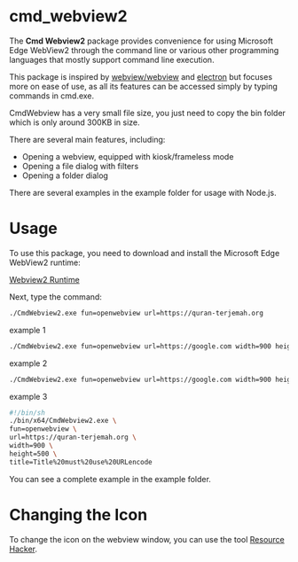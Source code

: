 # cmd_webview2

The **Cmd Webview2** package provides convenience for using Microsoft Edge WebView2 through the command line or various other programming languages that mostly support command line execution.

This package is inspired by [webview/webview](https://github.com/webview/webview) and [electron](https://www.electronjs.org/) but focuses more on ease of use, as all its features can be accessed simply by typing commands in cmd.exe.

CmdWebview has a very small file size, you just need to copy the bin folder which is only around 300KB in size.

There are several main features, including:

- Opening a webview, equipped with kiosk/frameless mode
- Opening a file dialog with filters
- Opening a folder dialog

There are several examples in the example folder for usage with Node.js.


# Usage

To use this package, you need to download and install the Microsoft Edge WebView2 runtime:

[Webview2 Runtime](https://developer.microsoft.com/en-us/microsoft-edge/webview2/)

Next, type the command:

```sh
./CmdWebview2.exe fun=openwebview url=https://quran-terjemah.org
```
 

example 1

```sh
./CmdWebview2.exe fun=openwebview url=https://google.com width=900 height=500
```
 

example 2
```sh
./CmdWebview2.exe fun=openwebview url=https://google.com width=900 height=500 kiosk=true maximize=true
```

example 3
```sh
#!/bin/sh
./bin/x64/CmdWebview2.exe \
fun=openwebview \
url=https://quran-terjemah.org \
width=900 \
height=500 \
title=Title%20must%20use%20URLencode
```

You can see a complete example in the example folder.

# Changing the Icon

To change the icon on the webview window, you can use the tool [Resource Hacker](http://www.angusj.com/resourcehacker/).
